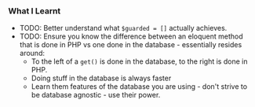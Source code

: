 ### What I Learnt
* TODO: Better understand what `$guarded = []` actually achieves.
* TODO: Ensure you know the difference between an eloquent method that is done in PHP vs one done in the database - essentially resides around:
	* To the left of a `get()` is done in the database, to the right is done in PHP.
	* Doing stuff in the database is always faster
	* Learn them features of the database you are using - don't strive to be database agnostic - use their power.